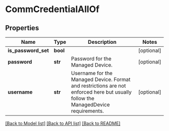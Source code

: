 # CommCredentialAllOf

## Properties
Name | Type | Description | Notes
------------ | ------------- | ------------- | -------------
**is_password_set** | **bool** |  | [optional] 
**password** | **str** | Password for the Managed Device.   | [optional] 
**username** | **str** | Username for the Managed Device. Format and restrictions are not enforced here but usually follow the ManagedDevice requirements.    | [optional] 

[[Back to Model list]](../README.md#documentation-for-models) [[Back to API list]](../README.md#documentation-for-api-endpoints) [[Back to README]](../README.md)


